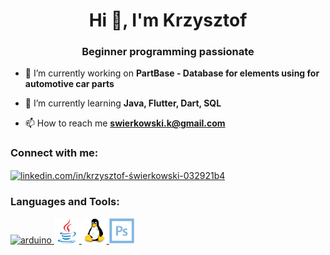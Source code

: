 <h1 align="center">Hi 👋, I'm Krzysztof</h1>
<h3 align="center">Beginner programming passionate</h3>

- 🔭 I’m currently working on **PartBase - Database for elements using for automotive car parts**

- 🌱 I’m currently learning **Java, Flutter, Dart, SQL**

- 📫 How to reach me **swierkowski.k@gmail.com**

<h3 align="left">Connect with me:</h3>
<p align="left">
<a href="https://linkedin.com/in/linkedin.com/in/krzysztof-świerkowski-032921b4" target="blank"><img align="center" src="https://raw.githubusercontent.com/rahuldkjain/github-profile-readme-generator/master/src/images/icons/Social/linked-in-alt.svg" alt="linkedin.com/in/krzysztof-świerkowski-032921b4" height="30" width="40" /></a>
</p>

<h3 align="left">Languages and Tools:</h3>
<p align="left"> <a href="https://www.arduino.cc/" target="_blank" rel="noreferrer"> <img src="https://cdn.worldvectorlogo.com/logos/arduino-1.svg" alt="arduino" width="40" height="40"/> </a> 
<a href="https://www.java.com" target="_blank" rel="noreferrer"> <img src="https://raw.githubusercontent.com/devicons/devicon/master/icons/java/java-original.svg" alt="java" width="40" height="40"/> </a> <a href="https://www.linux.org/" target="_blank" rel="noreferrer"> <img src="https://raw.githubusercontent.com/devicons/devicon/master/icons/linux/linux-original.svg" alt="linux" width="40" height="40"/> </a><a href="https://www.photoshop.com/en" target="_blank" rel="noreferrer"> <img src="https://raw.githubusercontent.com/devicons/devicon/master/icons/photoshop/photoshop-line.svg" alt="photoshop" width="40" height="40"/> </a></p>

